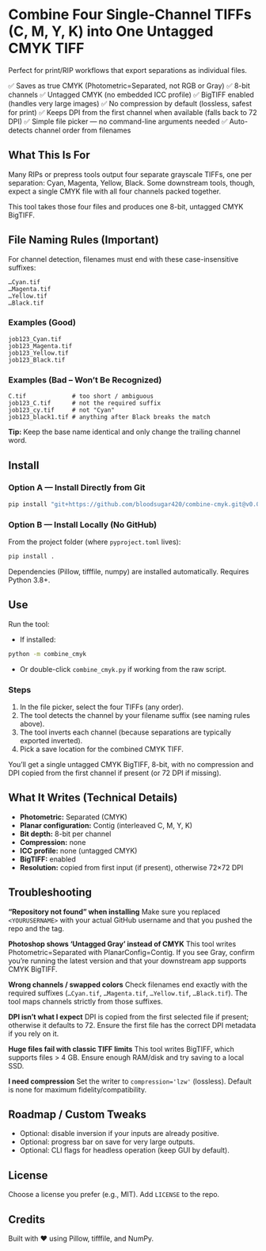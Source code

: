 # Combine Four Single-Channel TIFFs (C, M, Y, K) into One Untagged CMYK TIFF

Perfect for print/RIP workflows that export separations as individual files.

✅ Saves as true CMYK (Photometric=Separated, not RGB or Gray)
✅ 8-bit channels
✅ Untagged CMYK (no embedded ICC profile)
✅ BigTIFF enabled (handles very large images)
✅ No compression by default (lossless, safest for print)
✅ Keeps DPI from the first channel when available (falls back to 72 DPI)
✅ Simple file picker — no command-line arguments needed
✅ Auto-detects channel order from filenames

## What This Is For

Many RIPs or prepress tools output four separate grayscale TIFFs, one per separation: Cyan, Magenta, Yellow, Black. Some downstream tools, though, expect a single CMYK file with all four channels packed together.

This tool takes those four files and produces one 8-bit, untagged CMYK BigTIFF.

## File Naming Rules (Important)

For channel detection, filenames must end with these case-insensitive suffixes:

```
…Cyan.tif
…Magenta.tif
…Yellow.tif
…Black.tif
```

### Examples (Good)

```
job123_Cyan.tif
job123_Magenta.tif
job123_Yellow.tif
job123_Black.tif
```

### Examples (Bad – Won’t Be Recognized)

```
C.tif             # too short / ambiguous
job123_C.tif      # not the required suffix
job123_cy.tif     # not "Cyan"
job123_black1.tif # anything after Black breaks the match
```

**Tip:** Keep the base name identical and only change the trailing channel word.

## Install

### Option A — Install Directly from Git

```bash
pip install "git+https://github.com/bloodsugar420/combine-cmyk.git@v0.0.5"
```

### Option B — Install Locally (No GitHub)

From the project folder (where `pyproject.toml` lives):

```bash
pip install .
```

Dependencies (Pillow, tifffile, numpy) are installed automatically. Requires Python 3.8+.

## Use

Run the tool:

* If installed:

```bash
python -m combine_cmyk
```

* Or double-click `combine_cmyk.py` if working from the raw script.

### Steps

1. In the file picker, select the four TIFFs (any order).
2. The tool detects the channel by your filename suffix (see naming rules above).
3. The tool inverts each channel (because separations are typically exported inverted).
4. Pick a save location for the combined CMYK TIFF.

You’ll get a single untagged CMYK BigTIFF, 8-bit, with no compression and DPI copied from the first channel if present (or 72 DPI if missing).

## What It Writes (Technical Details)

* **Photometric:** Separated (CMYK)
* **Planar configuration:** Contig (interleaved C, M, Y, K)
* **Bit depth:** 8-bit per channel
* **Compression:** none
* **ICC profile:** none (untagged CMYK)
* **BigTIFF:** enabled
* **Resolution:** copied from first input (if present), otherwise 72×72 DPI

## Troubleshooting

**“Repository not found” when installing**
Make sure you replaced `<YOURUSERNAME>` with your actual GitHub username and that you pushed the repo and the tag.

**Photoshop shows ‘Untagged Gray’ instead of CMYK**
This tool writes Photometric=Separated with PlanarConfig=Contig. If you see Gray, confirm you’re running the latest version and that your downstream app supports CMYK BigTIFF.

**Wrong channels / swapped colors**
Check filenames end exactly with the required suffixes (`…Cyan.tif`, `…Magenta.tif`, `…Yellow.tif`, `…Black.tif`). The tool maps channels strictly from those suffixes.

**DPI isn’t what I expect**
DPI is copied from the first selected file if present; otherwise it defaults to 72. Ensure the first file has the correct DPI metadata if you rely on it.

**Huge files fail with classic TIFF limits**
This tool writes BigTIFF, which supports files > 4 GB. Ensure enough RAM/disk and try saving to a local SSD.

**I need compression**
Set the writer to `compression='lzw'` (lossless). Default is none for maximum fidelity/compatibility.

## Roadmap / Custom Tweaks

* Optional: disable inversion if your inputs are already positive.
* Optional: progress bar on save for very large outputs.
* Optional: CLI flags for headless operation (keep GUI by default).

## License

Choose a license you prefer (e.g., MIT). Add `LICENSE` to the repo.

## Credits

Built with ❤️ using Pillow, tifffile, and NumPy.
